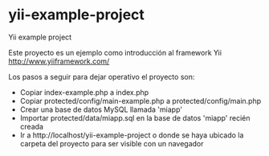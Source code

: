 yii-example-project
===================

Yii example project

Este proyecto es un ejemplo como introducción al framework Yii http://www.yiiframework.com/

Los pasos a seguir para dejar operativo el proyecto son:

  * Copiar index-example.php a index.php
  * Copiar protected/config/main-example.php a protected/config/main.php
  * Crear una base de datos MySQL llamada 'miapp'
  * Importar protected/data/miapp.sql en la base de datos 'miapp' recién creada
  * Ir a http://localhost/yii-example-project o donde se haya ubicado la carpeta del proyecto para ser visible con un navegador
